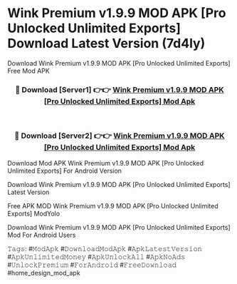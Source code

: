 # Wink Premium v1.9.9 MOD APK [Pro Unlocked Unlimited Exports] Download Latest Version (7d4ly)
Download Wink Premium v1.9.9 MOD APK [Pro Unlocked Unlimited Exports] Free Mod APK

<div align="center">
<h3>🔴 Download [Server1] 👉👉 <a href="https://apkcomod.com?title=Wink_Premium_v1.9.9_MOD_APK_[Pro_Unlocked_Unlimited_Exports]">Wink Premium v1.9.9 MOD APK [Pro Unlocked Unlimited Exports] Mod Apk</a></h3><br>

<h3>🔴 Download [Server2] 👉👉 <a href="https://apkcomod.com?title=Wink_Premium_v1.9.9_MOD_APK_[Pro_Unlocked_Unlimited_Exports]">Wink Premium v1.9.9 MOD APK [Pro Unlocked Unlimited Exports] Mod Apk</a></h3>
</div>


Download Mod APK Wink Premium v1.9.9 MOD APK [Pro Unlocked Unlimited Exports] For Android Version

Download Wink Premium v1.9.9 MOD APK [Pro Unlocked Unlimited Exports] Latest Version

Free APK MOD Wink Premium v1.9.9 MOD APK [Pro Unlocked Unlimited Exports] ModYolo

Download Wink Premium v1.9.9 MOD APK [Pro Unlocked Unlimited Exports] Mod For Android Users

𝚃𝚊𝚐𝚜: #𝙼𝚘𝚍𝙰𝚙𝚔 #𝙳𝚘𝚠𝚗𝚕𝚘𝚊𝚍𝙼𝚘𝚍𝙰𝚙𝚔 #𝙰𝚙𝚔𝙻𝚊𝚝𝚎𝚜𝚝𝚅𝚎𝚛𝚜𝚒𝚘𝚗 #𝙰𝚙𝚔𝚄𝚗𝚕𝚒𝚖𝚒𝚝𝚎𝚍𝙼𝚘𝚗𝚎𝚢 #𝙰𝚙𝚔𝚄𝚗𝚕𝚘𝚌𝚔𝙰𝚕𝚕 #𝙰𝚙𝚔𝙽𝚘𝙰𝚍𝚜 #𝚄𝚗𝚕𝚘𝚌𝚔𝙿𝚛𝚎𝚖𝚒𝚞𝚖 #𝙵𝚘𝚛𝙰𝚗𝚍𝚛𝚘𝚒𝚍 #𝙵𝚛𝚎𝚎𝙳𝚘𝚠𝚗𝚕𝚘𝚊𝚍 #home_design_mod_apk